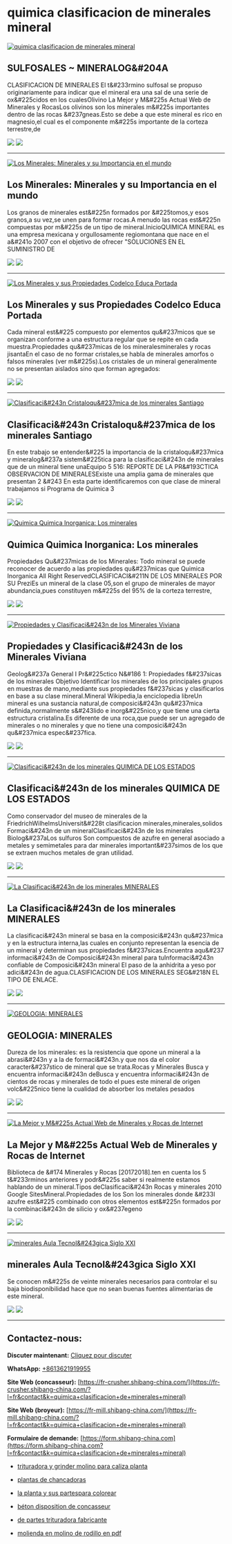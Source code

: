 # quimica clasificacion de minerales mineral

<a href="https://swt.shibang-china.com/?l=fr&img&k=quimica+clasificacion+de+minerales+mineral" target="_blank">![quimica clasificacion de minerales mineral](http://static.shibang-china.com/all-800x300/459.jpg)</a>

## SULFOSALES ~ MINERALOG&#204A
CLASIFICACION DE MINERALES El t&#233rmino sulfosal se propuso originariamente para indicar que el mineral era una sal de una serie de ox&#225cidos en los cualesOlivino La Mejor y M&#225s Actual Web de Minerales y RocasLos olivinos son los minerales m&#225s importantes dentro de las rocas &#237gneas.Esto se debe a que este mineral es rico en magnesio,el cual es el componente m&#225s importante de la corteza terrestre,de


<a href="https://whatsapp.shibangsoft.com/WhatsApp.php" target="_blank" title="WhatsApp">![](http://static.shibang-china.com/icon/whatsapp.png)</a> <a href="https://swt.shibang-china.com/?l=fr&icon&k=quimica+clasificacion+de+minerales+mineral" target="_blank">![](http://static.shibang-china.com/icon/chat-fr.png)</a>

---

<a href="https://swt.shibang-china.com/?l=fr&img&k=quimica+clasificacion+de+minerales+mineral" target="_blank">![Los Minerales: Minerales y su Importancia en el mundo](http://static.shibang-china.com/all-800x300/205.jpg)</a>

## Los Minerales: Minerales y su Importancia en el mundo
Los granos de minerales est&#225n formados por &#225tomos,y esos granos,a su vez,se unen para formar rocas.A menudo las rocas est&#225n compuestas por m&#225s de un tipo de mineral.InicioQUIMICA MINERAL es una empresa mexicana y orgullosamente regiomontana que nace en el a&#241o 2007 con el objetivo de ofrecer "SOLUCIONES EN EL SUMINISTRO DE


<a href="https://whatsapp.shibangsoft.com/WhatsApp.php" target="_blank" title="WhatsApp">![](http://static.shibang-china.com/icon/whatsapp.png)</a> <a href="https://swt.shibang-china.com/?l=fr&icon&k=quimica+clasificacion+de+minerales+mineral" target="_blank">![](http://static.shibang-china.com/icon/chat-fr.png)</a>

---

<a href="https://swt.shibang-china.com/?l=fr&img&k=quimica+clasificacion+de+minerales+mineral" target="_blank">![Los Minerales y sus Propiedades Codelco Educa Portada](http://static.shibang-china.com/all-800x300/772.jpg)</a>

## Los Minerales y sus Propiedades Codelco Educa Portada
Cada mineral est&#225 compuesto por elementos qu&#237micos que se organizan conforme a una estructura regular que se repite en cada muestra.Propiedades qu&#237micas de los mineralesminerales y rocas jisantaEn el caso de no formar cristales,se habla de minerales amorfos o falsos minerales (ver m&#225s).Los cristales de un mineral generalmente no se presentan aislados sino que forman agregados:


<a href="https://whatsapp.shibangsoft.com/WhatsApp.php" target="_blank" title="WhatsApp">![](http://static.shibang-china.com/icon/whatsapp.png)</a> <a href="https://swt.shibang-china.com/?l=fr&icon&k=quimica+clasificacion+de+minerales+mineral" target="_blank">![](http://static.shibang-china.com/icon/chat-fr.png)</a>

---

<a href="https://swt.shibang-china.com/?l=fr&img&k=quimica+clasificacion+de+minerales+mineral" target="_blank">![Clasificaci&#243n Cristaloqu&#237mica de los minerales Santiago](http://static.shibang-china.com/all-800x300/588.jpg)</a>

## Clasificaci&#243n Cristaloqu&#237mica de los minerales Santiago
En este trabajo se entender&#225 la importancia de la cristaloqu&#237mica y mineralog&#237a sistem&#225tica para la clasificaci&#243n de minerales que de un mineral tiene unaEquipo 5 516: REPORTE DE LA PR&#193CTICA OBSERVACION DE MINERALESExiste una amplia gama de minerales que presentan 2 &#243 En esta parte identificaremos con que clase de mineral trabajamos si Programa de Quimica 3


<a href="https://whatsapp.shibangsoft.com/WhatsApp.php" target="_blank" title="WhatsApp">![](http://static.shibang-china.com/icon/whatsapp.png)</a> <a href="https://swt.shibang-china.com/?l=fr&icon&k=quimica+clasificacion+de+minerales+mineral" target="_blank">![](http://static.shibang-china.com/icon/chat-fr.png)</a>

---

<a href="https://swt.shibang-china.com/?l=fr&img&k=quimica+clasificacion+de+minerales+mineral" target="_blank">![Quimica Quimica Inorganica: Los minerales](http://static.shibang-china.com/all-800x300/1112.jpg)</a>

## Quimica Quimica Inorganica: Los minerales
Propiedades Qu&#237micas de los Minerales: Todo mineral se puede reconocer de acuerdo a las propiedades qu&#237micas que Quimica Inorganica All Right ReservedCLASIFICACI&#211N DE LOS MINERALES POR SU PreziEs un mineral de la clase 05,son el grupo de minerales de mayor abundancia,pues constituyen m&#225s del 95% de la corteza terrestre,


<a href="https://whatsapp.shibangsoft.com/WhatsApp.php" target="_blank" title="WhatsApp">![](http://static.shibang-china.com/icon/whatsapp.png)</a> <a href="https://swt.shibang-china.com/?l=fr&icon&k=quimica+clasificacion+de+minerales+mineral" target="_blank">![](http://static.shibang-china.com/icon/chat-fr.png)</a>

---

<a href="https://swt.shibang-china.com/?l=fr&img&k=quimica+clasificacion+de+minerales+mineral" target="_blank">![Propiedades y Clasificaci&#243n de los Minerales Viviana](http://static.shibang-china.com/all-800x300/1244.jpg)</a>

## Propiedades y Clasificaci&#243n de los Minerales Viviana
Geolog&#237a General I Pr&#225ctico N&#186 1: Propiedades f&#237sicas de los minerales Objetivo Identificar los minerales de los principales grupos en muestras de mano,mediante sus propiedades f&#237sicas y clasificarlos en base a su clase mineral.Mineral Wikipedia,la enciclopedia libreUn mineral es una sustancia natural,de composici&#243n qu&#237mica definida,normalmente s&#243lido e inorg&#225nico,y que tiene una cierta estructura cristalina.Es diferente de una roca,que puede ser un agregado de minerales o no minerales y que no tiene una composici&#243n qu&#237mica espec&#237fica.


<a href="https://whatsapp.shibangsoft.com/WhatsApp.php" target="_blank" title="WhatsApp">![](http://static.shibang-china.com/icon/whatsapp.png)</a> <a href="https://swt.shibang-china.com/?l=fr&icon&k=quimica+clasificacion+de+minerales+mineral" target="_blank">![](http://static.shibang-china.com/icon/chat-fr.png)</a>

---

<a href="https://swt.shibang-china.com/?l=fr&img&k=quimica+clasificacion+de+minerales+mineral" target="_blank">![Clasificaci&#243n de los minerales QUIMICA DE LOS ESTADOS](http://static.shibang-china.com/all-800x300/1392.jpg)</a>

## Clasificaci&#243n de los minerales QUIMICA DE LOS ESTADOS
Como conservador del museo de minerales de la FriedrichWilhelmsUniversit&#228t clasificacion minerales,minerales,solidos Formaci&#243n de un mineralClasificaci&#243n de los minerales Biolog&#237aLos sulfuros Son compuestos de azufre en general asociado a metales y semimetales para dar minerales important&#237simos de los que se extraen muchos metales de gran utilidad.


<a href="https://whatsapp.shibangsoft.com/WhatsApp.php" target="_blank" title="WhatsApp">![](http://static.shibang-china.com/icon/whatsapp.png)</a> <a href="https://swt.shibang-china.com/?l=fr&icon&k=quimica+clasificacion+de+minerales+mineral" target="_blank">![](http://static.shibang-china.com/icon/chat-fr.png)</a>

---

<a href="https://swt.shibang-china.com/?l=fr&img&k=quimica+clasificacion+de+minerales+mineral" target="_blank">![La Clasificaci&#243n de los minerales MINERALES](http://static.shibang-china.com/all-800x300/493.jpg)</a>

## La Clasificaci&#243n de los minerales MINERALES
La clasificaci&#243n mineral se basa en la composici&#243n qu&#237mica y en la estructura interna,las cuales en conjunto representan la esencia de un mineral y determinan sus propiedades f&#237sicas.Encuentra aqu&#237 informaci&#243n de Composici&#243n mineral para tuInformaci&#243n confiable de Composici&#243n mineral El paso de la anhidrita a yeso por adici&#243n de agua.CLASIFICACION DE LOS MINERALES SEG&#218N EL TIPO DE ENLACE.


<a href="https://whatsapp.shibangsoft.com/WhatsApp.php" target="_blank" title="WhatsApp">![](http://static.shibang-china.com/icon/whatsapp.png)</a> <a href="https://swt.shibang-china.com/?l=fr&icon&k=quimica+clasificacion+de+minerales+mineral" target="_blank">![](http://static.shibang-china.com/icon/chat-fr.png)</a>

---

<a href="https://swt.shibang-china.com/?l=fr&img&k=quimica+clasificacion+de+minerales+mineral" target="_blank">![GEOLOGIA: MINERALES](http://static.shibang-china.com/all-800x300/1220.jpg)</a>

## GEOLOGIA: MINERALES
Dureza de los minerales: es la resistencia que opone un mineral a la abrasi&#243n y a la de formaci&#243n.y que nos da el color caracter&#237stico de mineral que se trata.Rocas y Minerales Busca y encuentra informaci&#243n deBusca y encuentra informaci&#243n de cientos de rocas y minerales de todo el pues este mineral de origen volc&#225nico tiene la cualidad de absorber los metales pesados


<a href="https://whatsapp.shibangsoft.com/WhatsApp.php" target="_blank" title="WhatsApp">![](http://static.shibang-china.com/icon/whatsapp.png)</a> <a href="https://swt.shibang-china.com/?l=fr&icon&k=quimica+clasificacion+de+minerales+mineral" target="_blank">![](http://static.shibang-china.com/icon/chat-fr.png)</a>

---

<a href="https://swt.shibang-china.com/?l=fr&img&k=quimica+clasificacion+de+minerales+mineral" target="_blank">![La Mejor y M&#225s Actual Web de Minerales y Rocas de Internet](http://static.shibang-china.com/all-800x300/1004.jpg)</a>

## La Mejor y M&#225s Actual Web de Minerales y Rocas de Internet
Biblioteca de &#174 Minerales y Rocas [20172018].ten en cuenta los 5 t&#233rminos anteriores y podr&#225s saber si realmente estamos hablando de un mineral.Tipos deClasificaci&#243n Rocas y minerales 2010 Google SitesMineral.Propiedades de los Son los minerales donde &#233l azufre est&#225 combinado con otros elementos est&#225n formados por la combinaci&#243n de silicio y ox&#237egeno


<a href="https://whatsapp.shibangsoft.com/WhatsApp.php" target="_blank" title="WhatsApp">![](http://static.shibang-china.com/icon/whatsapp.png)</a> <a href="https://swt.shibang-china.com/?l=fr&icon&k=quimica+clasificacion+de+minerales+mineral" target="_blank">![](http://static.shibang-china.com/icon/chat-fr.png)</a>

---

<a href="https://swt.shibang-china.com/?l=fr&img&k=quimica+clasificacion+de+minerales+mineral" target="_blank">![minerales Aula Tecnol&#243gica Siglo XXI](http://static.shibang-china.com/all-800x300/848.jpg)</a>

## minerales Aula Tecnol&#243gica Siglo XXI
Se conocen m&#225s de veinte minerales necesarios para controlar el su baja biodisponibilidad hace que no sean buenas fuentes alimentarias de este mineral.

<a href="https://whatsapp.shibangsoft.com/WhatsApp.php" target="_blank" title="WhatsApp">![](http://static.shibang-china.com/icon/whatsapp.png)</a> <a href="https://swt.shibang-china.com/?l=fr&icon&k=quimica+clasificacion+de+minerales+mineral" target="_blank">![](http://static.shibang-china.com/icon/chat-fr.png)</a>

---
## Contactez-nous:

**Discuter maintenant:** [Cliquez pour discuter](https://swt.shibang-china.com?l=fr&contact&k=quimica+clasificacion+de+minerales+mineral)

**WhatsApp:**  [+8613621919955](https://whatsapp.shibangsoft.com/WhatsApp.php)

**Site Web (concasseur):** [https://fr-crusher.shibang-china.com/](https://fr-crusher.shibang-china.com/?l=fr&contact&k=quimica+clasificacion+de+minerales+mineral)

**Site Web (broyeur):** [https://fr-mill.shibang-china.com/](https://fr-mill.shibang-china.com/?l=fr&contact&k=quimica+clasificacion+de+minerales+mineral)

**Formulaire de demande:** [https://form.shibang-china.com](https://form.shibang-china.com?l=fr&contact&k=quimica+clasificacion+de+minerales+mineral)

* [trituradora y grinder molino para caliza planta](../62/trituradora%20y%20grinder%20molino%20para%20caliza%20planta.md)

* [plantas de chancadoras](../62/plantas%20de%20chancadoras.md)

* [la planta y sus partespara colorear](../63/la%20planta%20y%20sus%20partespara%20colorear.md)

* [béton disposition de concasseur](../61/b%C3%A9ton%20disposition%20de%20concasseur.md)

* [de partes trituradora fabricante](../63/de%20partes%20trituradora%20fabricante.md)

* [molienda en molino de rodillo en pdf](../64/molienda%20en%20molino%20de%20rodillo%20en%20pdf.md)